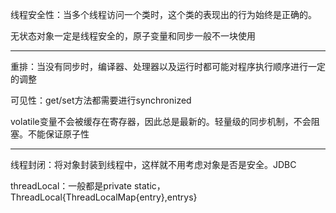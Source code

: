 线程安全性：当多个线程访问一个类时，这个类的表现出的行为始终是正确的。

无状态对象一定是线程安全的，原子变量和同步一般不一块使用

---

重排：当没有同步时，编译器、处理器以及运行时都可能对程序执行顺序进行一定的调整

可见性：get/set方法都需要进行synchronized

volatile变量不会被缓存在寄存器，因此总是最新的。轻量级的同步机制，不会阻塞。不能保证原子性

---

线程封闭：将对象封装到线程中，这样就不用考虑对象是否是安全。JDBC

threadLocal：一般都是private static，ThreadLocal{ThreadLocalMap{entry},entrys}

